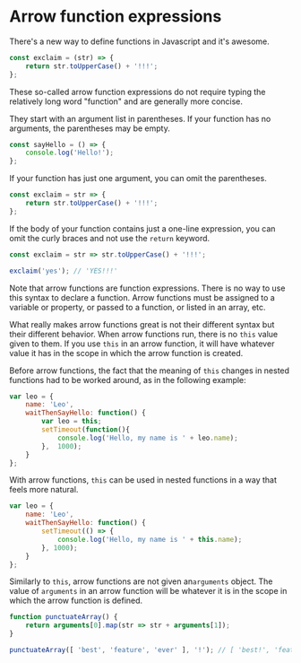 # Arrow function expressions

There's a new way to define functions in Javascript and it's awesome.

```js
const exclaim = (str) => {
    return str.toUpperCase() + '!!!';
};
```

These so-called arrow function expressions do not require typing the relatively long word "function" and are generally more concise.

They start with an argument list in parentheses. If your function has no arguments, the parentheses may be empty.

```js
const sayHello = () => {
    console.log('Hello!');
};
```

If your function has just one argument, you can omit the parentheses.

```js
const exclaim = str => {
    return str.toUpperCase() + '!!!';
};
```

If the body of your function contains just a one-line expression, you can omit the curly braces and not use the `return` keyword.

```js
const exclaim = str => str.toUpperCase() + '!!!';

exclaim('yes'); // 'YES!!!'
```

Note that arrow functions are function expressions. There is no way to use this syntax to declare a function. Arrow functions must be assigned to a variable or property, or passed to a function, or listed in an array, etc.

What really makes arrow functions great is not their different syntax but their different behavior. When arrow functions run, there is no `this` value given to them. If you use `this` in an arrow function, it will have whatever value it has in the scope in which the arrow function is created.

Before arrow functions, the fact that the meaning of `this` changes in nested functions had to be worked around, as in the following example:

```js
var leo = {
    name: 'Leo',
    waitThenSayHello: function() {
        var leo = this;
        setTimeout(function(){
            console.log('Hello, my name is ' + leo.name);
        },  1000);
    }
};
```

With arrow functions, `this` can be used in nested functions in a way that feels more natural.

```js
var leo = {
    name: 'Leo',
    waitThenSayHello: function() {
        setTimeout(() => {
            console.log('Hello, my name is ' + this.name);
        }, 1000);
    }
};
```

Similarly to `this`, arrow functions are not given an`arguments` object. The value of `arguments` in an arrow function will be whatever it is in the scope in which the arrow function is defined.

```js
function punctuateArray() {
    return arguments[0].map(str => str + arguments[1]);
}

punctuateArray([ 'best', 'feature', 'ever' ], '!'); // [ 'best!', 'feature!', 'ever!' ]
```

 

